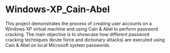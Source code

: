 # Windows-XP_Cain-Abel
This project demonstrates the process of creating user accounts on a Windows XP virtual machine and using Cain &amp; Abel to perform password cracking. The main objective is to showcase how different password cracking techniques (brute force and dictionary attacks) are executed using Cain &amp; Abel on local Microsoft system passwords.
